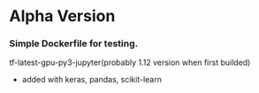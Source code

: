 # Alpha Version

### Simple Dockerfile for testing.

tf-latest-gpu-py3-jupyter(probably 1.12 version when first builded)

* added with keras, pandas, scikit-learn